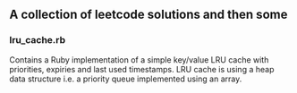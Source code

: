 ## A collection of leetcode solutions and then some

### lru_cache.rb

Contains a Ruby implementation of a simple key/value LRU cache with priorities, expiries and last used timestamps. LRU cache is using a heap data structure i.e. a priority queue implemented using an array.